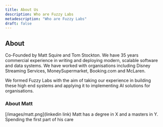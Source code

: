 ```yaml
---
title: About Us
description: Who are Fuzzy Labs
metadescription: "Who are Fuzzy Labs"
draft: false
---
```

## About

Co-Founded by Matt Squire and Tom Stockton. We have 35 years commercial experience in writing
and deploying modern, scalable software and data systems. We have worked with organisations including
Disney Streaming Services, MoneySupermarket, Booking.com and McLaren. 

We formed Fuzzy Labs with the aim of taking our experience in building these high end systems and applying
it to implementing AI solutions for organisations.

### About Matt
[/images/matt.png](linkedin link)
Matt has a degree in X and a masters in Y. Spending the first part of his care

